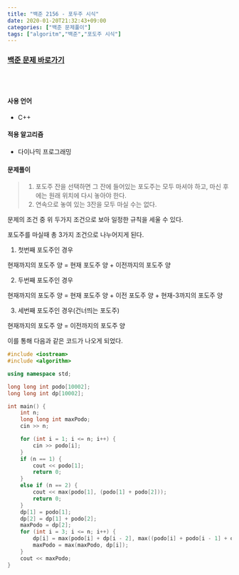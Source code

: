 ```yaml
---
title: "백준 2156 - 포두주 시식"
date: 2020-01-20T21:32:43+09:00
categories: ["백준 문제풀이"]
tags: ["algoritm","백준","포도주 시식"]  
---
```


### [백준 문제 바로가기](https://www.acmicpc.net/problem/2156)
<br>
<br>


#### 사용 언어

- C++


#### 적용 알고리즘

- 다이나믹 프로그래밍



#### 문제풀이

> 1. 포도주 잔을 선택하면 그 잔에 들어있는 포도주는 모두 마셔야 하고, 마신 후에는 원래 위치에 다시 놓아야 한다.
> 2. 연속으로 놓여 있는 3잔을 모두 마실 수는 없다.

문제의 조건 중 위 두가지 조건으로 보아 일정한 규칙을 세울 수 있다.

포도주를 마실때 총 3가지 조건으로 나누어지게 된다.

1. 첫번째 포도주인 경우

현재까지의 포도주 양 = 현재 포도주 양 + 이전까지의 포도주 양


2. 두번째 포도주인 경우

현재까지의 포도주 양 = 현재 포도주 양 + 이전 포도주 양 + 현재-3까지의 포도주 양


3. 세번째 포도주인 경우(건너띄는 포도주)

현재까지의 포도주 양 = 이전까지의 포도주 양


이를 통해 다음과 같은 코드가 나오게 되었다.

~~~c++
#include <iostream>
#include <algorithm>

using namespace std;

long long int podo[10002];
long long int dp[10002];

int main() {
	int n;
	long long int maxPodo;
	cin >> n;

	for (int i = 1; i <= n; i++) {
		cin >> podo[i];
	}
	if (n == 1) {
		cout << podo[1];
		return 0;
	}
	else if (n == 2) {
		cout << max(podo[1], (podo[1] + podo[2]));
		return 0;
	}
	dp[1] = podo[1];
	dp[2] = dp[1] + podo[2];
	maxPodo = dp[2];
	for (int i = 3; i <= n; i++) {
		dp[i] = max(podo[i] + dp[i - 2], max((podo[i] + podo[i - 1] + dp[i - 3]), dp[i-1]) );
		maxPodo = max(maxPodo, dp[i]);
	}
	cout << maxPodo;
}
~~~

